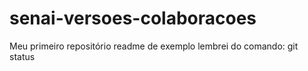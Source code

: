 # senai-versoes-colaboracoes
Meu primeiro repositório
readme de exemplo
lembrei do comando: git status
